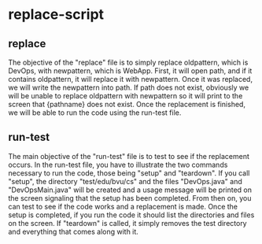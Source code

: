 # replace-script
## replace

The objective of the "replace" file is to simply replace oldpattern, which is DevOps, with newpattern, which is WebApp. First, it will open path, and if it contains oldpattern, it will replace it with newpattern. Once it was replaced, we will write the newpattern into path. If path does not exist, obviously we will be unable to replace oldpattern with newpattern so it will print to the screen that {pathname} does not exist. Once the replacement is finished, we will be able to run the code using the run-test file.

## run-test

The main objective of the "run-test" file is to test to see if the replacement occurs. In the run-test file, you have to illustrate the two commands necessary to run the code, those being "setup" and "teardown". If you call "setup", the directory "test/edu/bvu/cs" and the files "DevOps.java" and "DevOpsMain.java" will be created and a usage message will be printed on the screen signaling that the setup has been completed. From then on, you can test to see if the code works and a replacement is made. Once the setup is completed, if you run the code it should list the directories and files on the screen. If "teardown" is called, it simply removes the test directory and everything that comes along with it.
